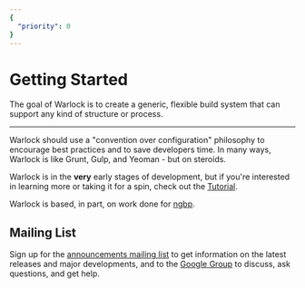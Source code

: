 ```yaml
---
{
  "priority": 0
}
---
```


# Getting Started

The goal of Warlock is to create a generic, flexible build system that can support any kind of
structure or process.

---

Warlock should use a "convention over configuration" philosophy to encourage best practices and to
save developers time. In many ways, Warlock is like Grunt, Gulp, and Yeoman - but on steroids.

Warlock is in the **very** early stages of development, but if you're interested in learning more or
taking it for a spin, check out the [Tutorial](#/guide/tutorial).

Warlock is based, in part, on work done for [ngbp](https://github.com/ngbp/ngbp).

## Mailing List

Sign up for the [announcements mailing list](http://eepurl.com/UlzlP) to get information on the
latest releases and major developments, and to the [Google
Group](https://groups.google.com/d/forum/warlock-engine) to discuss, ask questions, and get help.

